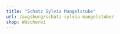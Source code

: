 ```yaml
---
title: "Schatz Sylvia Mangelstube"
url: /augsburg/schatz-sylvia-mangelstube/
shop: Wäscherei
---
```

